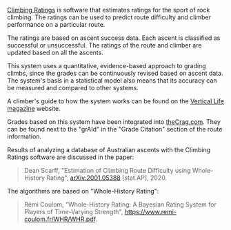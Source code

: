 [Climbing Ratings](https://github.com/p00ya/climbing_ratings) is software that estimates ratings for the sport of rock climbing.  The ratings can be used to predict route difficulty and climber performance on a particular route.

The ratings are based on ascent success data.  Each ascent is classified as successful or unsuccessful.  The ratings of the route and climber are updated based on all the ascents.

This system uses a quantitative, evidence-based approach to grading climbs, since the grades can be continuously revised based on ascent data.  The system's basis in a statistical model also means that its accuracy can be measured and compared to other systems. 

A climber's guide to how the system works can be found on the [Vertical Life magazine](https://www.verticallifemag.com.au/2020/08/making-the-grade/) website.

Grades based on this system have been integrated into [theCrag.com](https://thecrag.com).  They can be found next to the "grAId" in the "Grade Citation" section of the route information.

Results of analyzing a database of Australian ascents with the Climbing Ratings software are discussed in the paper:

> Dean Scarff, "Estimation of Climbing Route Difficulty using Whole-History Rating", [arXiv:2001.05388](https://arxiv.org/abs/2001.05388) [stat.AP], 2020.

The algorithms are based on "Whole-History Rating":

> Rémi Coulom, "Whole-History Rating: A Bayesian Rating System for Players of Time-Varying Strength", <https://www.remi-coulom.fr/WHR/WHR.pdf>.
